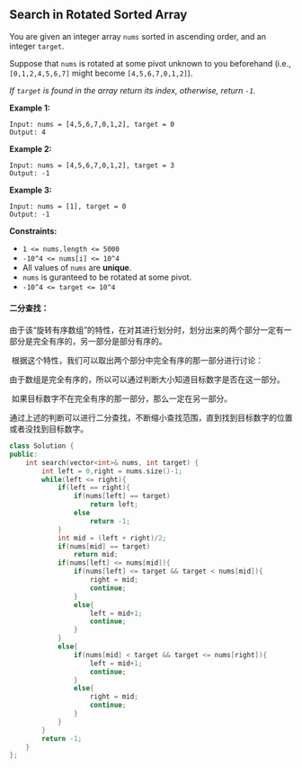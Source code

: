 ## Search in Rotated Sorted Array

You are given an integer array `nums` sorted in ascending order, and an integer `target`.

Suppose that `nums` is rotated at some pivot unknown to you beforehand (i.e., `[0,1,2,4,5,6,7]` might become `[4,5,6,7,0,1,2]`).

*If `target` is found in the array return its index, otherwise, return `-1`.*

**Example 1:**

```
Input: nums = [4,5,6,7,0,1,2], target = 0
Output: 4
```

**Example 2:**

```
Input: nums = [4,5,6,7,0,1,2], target = 3
Output: -1
```

**Example 3:**

```
Input: nums = [1], target = 0
Output: -1
```

**Constraints:**

- `1 <= nums.length <= 5000`
- `-10^4 <= nums[i] <= 10^4`
- All values of `nums` are **unique**.
- `nums` is guranteed to be rotated at some pivot.
- `-10^4 <= target <= 10^4`

#### 二分查找：

​		由于该“旋转有序数组”的特性，在对其进行划分时，划分出来的两个部分一定有一部分是完全有序的，另一部分是部分有序的。

​		根据这个特性，我们可以取出两个部分中完全有序的那一部分进行讨论：

​				由于数组是完全有序的，所以可以通过判断大小知道目标数字是否在这一部分。

​				如果目标数字不在完全有序的那一部分，那么一定在另一部分。

​		通过上述的判断可以进行二分查找，不断缩小查找范围，直到找到目标数字的位置或者没找到目标数字。

```c++
class Solution {
public:
    int search(vector<int>& nums, int target) {
        int left = 0,right = nums.size()-1;
        while(left <= right){
            if(left == right){
                if(nums[left] == target)
                    return left;
                else
                    return -1;
            }
            int mid = (left + right)/2;
            if(nums[mid] == target)
                return mid;
            if(nums[left] <= nums[mid]){
                if(nums[left] <= target && target < nums[mid]){
                    right = mid;
                    continue;
                }
                else{
                    left = mid+1;
                    continue;
                }
            }
            else{
                if(nums[mid] < target && target <= nums[right]){
                    left = mid+1;
                    continue;
                }
                else{
                    right = mid;
                    continue;
                }
            }
        }
        return -1;
    }
};
```

